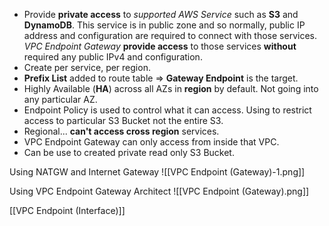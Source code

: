 - Provide **private access** to *supported AWS Service* such as **S3** and **DynamoDB**. This service is in public zone and so normally, public IP address and configuration are required to connect with those services. *VPC Endpoint Gateway* **provide access** to those services **without** required any public IPv4 and configuration.
- Create per service, per region.
- **Prefix List** added to route table => **Gateway Endpoint** is the target.
- Highly Available (**HA**) across all AZs in **region** by default. Not going into any particular AZ.
- Endpoint Policy is used to control what it can access. Using to restrict access to particular S3 Bucket not the entire S3.
- Regional... **can't access cross region** services.
- VPC Endpoint Gateway can only access from inside that VPC.
- Can be use to created private read only S3 Bucket.

Using NATGW and Internet Gateway
![[VPC Endpoint (Gateway)-1.png]]

Using VPC Endpoint Gateway Architect
![[VPC Endpoint (Gateway).png]]

[[VPC Endpoint (Interface)]]